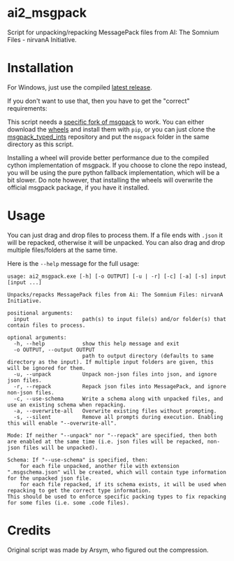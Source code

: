 # ai2_msgpack
Script for unpacking/repacking MessagePack files from AI: The Somnium Files - nirvanA Initiative.

# Installation
For Windows, just use the compiled [latest release](https://github.com/SutandoTsukai181/ai2_msgpack/releases).

If you don't want to use that, then you have to get the "correct" requirements:

This script needs a [specific fork of msgpack](https://github.com/SutandoTsukai181/msgpack-python-typed-ints) to work. You can either download the [wheels](https://github.com/SutandoTsukai181/msgpack-python-typed-ints/releases/tag/v1.0.5) and install them with `pip`, or you can just clone the [msgpack_typed_ints](https://github.com/SutandoTsukai181/msgpack-python-typed-ints) repository and put the `msgpack` folder in the same directory as this script.

Installing a wheel will provide better performance due to the compiled cython implementation of msgpack. If you choose to clone the repo instead, you will be using the pure python fallback implementation, which will be a bit slower. Do note however, that installing the wheels will overwrite the official msgpack package, if you have it installed.

# Usage
You can just drag and drop files to process them. If a file ends with `.json` it will be repacked, otherwise it will be unpacked. You can also drag and drop multiple files/folders at the same time.

Here is the `--help` message for the full usage:
```
usage: ai2_msgpack.exe [-h] [-o OUTPUT] [-u | -r] [-c] [-a] [-s] input [input ...]

Unpacks/repacks MessagePack files from Ai: The Somnium Files: nirvanA Initiative.

positional arguments:
  input                 path(s) to input file(s) and/or folder(s) that contain files to process.

optional arguments:
  -h, --help            show this help message and exit
  -o OUTPUT, --output OUTPUT
                        path to output directory (defaults to same directory as the input). If multiple input folders are given, this will be ignored for them.    
  -u, --unpack          Unpack non-json files into json, and ignore json files.
  -r, --repack          Repack json files into MessagePack, and ignore non-json files.
  -c, --use-schema      Write a schema along with unpacked files, and use an existing schema when repacking.
  -a, --overwrite-all   Overwrite existing files without prompting.
  -s, --silent          Remove all prompts during execution. Enabling this will enable "--overwrite-all".

Mode: If neither "--unpack" nor "--repack" are specified, then both are enabled at the same time (i.e. json files will be repacked, non-json files will be unpacked).

Schema: If "--use-schema" is specified, then:
    for each file unpacked, another file with extension ".msgschema.json" will be created, which will contain type information for the unpacked json file.
    for each file repacked, if its schema exists, it will be used when repacking to get the correct type information.
This should be used to enforce specific packing types to fix repacking for some files (i.e. some .code files).
```

# Credits
Original script was made by Arsym, who figured out the compression.
